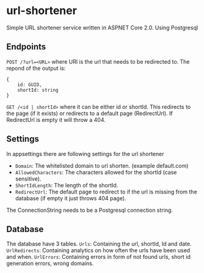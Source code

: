 # url-shortener
Simple URL shortener service written in ASPNET Core 2.0. Using Postgresql

## Endpoints
`POST /?url=<URL>` where URl is the url that needs to be redirected to.
The repond of the output is:
```
{
    id: GUID,
    shortId: string
}
```

`GET /<id | shortId>` where it can be either id or shortId. This redirects to the page (if it exists) or redirects to a default page (RedirectUrl). If RedirectUrl is empty it will throw a 404.

## Settings
In appsettings there are following settings for the url shortener
 - `Domain`: The whitelisted domain to url shorten. (example default.com)
 - `AllowedCharacters`: The characters allowed for the shortId (case sensitive).
 - `ShortIdLength`: The length of the shortId.
 - `RedirectUrl`: The default page to redirect to if the url is missing from the database (if empty it just throws 404 page).

The ConnectionString needs to be a Postgresql connection string.

## Database
The database have 3 tables.
`Urls`: Containing the url, shortId, Id and date.
`UrlRedirects`: Containing analytics on how often the urls have been used and when.
`UrlErrors`: Containing errors in form of not found urls, short id generation errors, wrong domains.